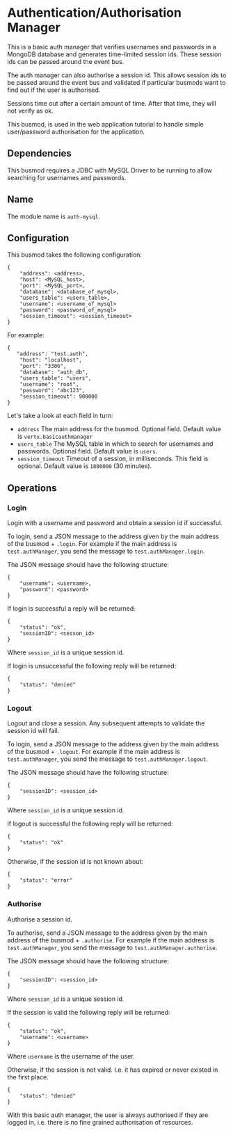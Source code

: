 # Authentication/Authorisation Manager

This is a basic auth manager that verifies usernames and passwords in a MongoDB database and generates time-limited session ids. These session ids can be passed around the event bus.

The auth manager can also authorise a session id. This allows session ids to be passed around the event bus and validated if particular busmods want to find out if the user is authorised.

Sessions time out after a certain amount of time. After that time, they will not verify as ok.

This busmod, is used in the web application tutorial to handle simple user/password authorisation for the application.

## Dependencies

This busmod requires a JDBC with MySQL Driver to be running to allow searching for usernames and passwords.

## Name

The module name is `auth-mysql`.

## Configuration

This busmod takes the following configuration:

    {
        "address": <address>,
        "host": <MySQL_host>,
        "port": <MySQL_port>,
        "database": <database_of_mysql>,
        "users_table": <users_table>,
        "username": <username_of_mysql>
        "password": <password_of_mysql>
        "session_timeout": <session_timeout>   
    }
    
For example:

    {
       "address": "test.auth",
        "host": "localhost",
        "port": "3306",
        "database": "auth_db",
        "users_table": "users",
        "username": "root",
        "password": "abc123",
        "session_timeout": 900000 
    }        
    
Let's take a look at each field in turn:

* `address` The main address for the busmod. Optional field. Default value is `vertx.basicauthmanager`
* `users_table` The MySQL table in which to search for usernames and passwords. Optional field. Default value is `users`.
* `session_timeout` Timeout of a session, in milliseconds. This field is optional. Default value is `1800000` (30 minutes).

## Operations

### Login

Login with a username and password and obtain a session id if successful.

To login, send a JSON message to the address given by the main address of the busmod + `.login`. For example if the main address is `test.authManager`, you send the message to `test.authManager.login`.

The JSON message should have the following structure:

    {
        "username": <username>,
        "password": <password>
    }
    
If login is successful a reply will be returned:

    {
        "status": "ok",
        "sessionID": <sesson_id>    
    }
    
Where `session_id` is a unique session id.

If login is unsuccessful the following reply will be returned:

    {
        "status": "denied"    
    }
    
### Logout

Logout and close a session. Any subsequent attempts to validate the session id will fail.

To login, send a JSON message to the address given by the main address of the busmod + `.logout`. For example if the main address is `test.authManager`, you send the message to `test.authManager.logout`.

The JSON message should have the following structure:

    {
        "sessionID": <session_id>
    }   
    
Where `session_id` is a unique session id. 
 
If logout is successful the following reply will be returned:

    {
        "status": "ok"    
    } 
    
Otherwise, if the session id is not known about:

    {
        "status": "error"    
    }   
    
### Authorise

Authorise a session id.

To authorise, send a JSON message to the address given by the main address of the busmod + `.authorise`. For example if the main address is `test.authManager`, you send the message to `test.authManager.authorise`.

The JSON message should have the following structure:

    {
        "sessionID": <session_id>
    }   
    
Where `session_id` is a unique session id. 
 
If the session is valid the following reply will be returned:

    {
        "status": "ok",
        "username": <username>    
    } 
    
Where `username` is the username of the user.    
    
Otherwise, if the session is not valid. I.e. it has expired or never existed in the first place.

    {
        "status": "denied"    
    }

With this basic auth manager, the user is always authorised if they are logged in, i.e. there is no fine grained authorisation of resources.